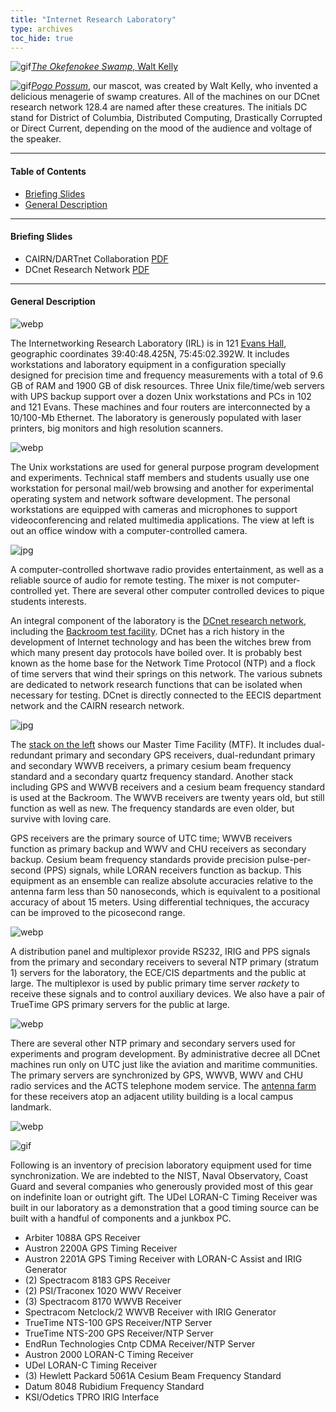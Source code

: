 ```yaml
---
title: "Internet Research Laboratory"
type: archives
toc_hide: true
---
```


![gif](/documentation/pic/pogo1a.gif)[_The Okefenokee Swamp_, Walt Kelly](/reflib/pictures/)

![gif](/documentation/pic/pogo.gif)[_Pogo Possum_](/reflib/pictures/), our mascot, was created by Walt Kelly, who invented a delicious menagerie of swamp creatures. All of the machines on our DCnet research network 128.4 are named after these creatures. The initials DC stand for District of Columbia, Distributed Computing, Drastically Corrupted or Direct Current, depending on the mood of the audience and voltage of the speaker.

* * *

#### Table of Contents

*  [Briefing Slides](/reflib/lab/#briefing-slides)
*  [General Description](/reflib/lab/#general-description)

* * *

#### Briefing Slides

*   CAIRN/DARTnet Collaboration [PDF](/reflib/brief/dartnet/dartnet.pdf)
*   DCnet Research Network [PDF](/reflib/brief/dcnet/dcnet.pdf)

* * *

#### General Description

![webp](/documentation/pic/evans2a.webp)

The Internetworking Research Laboratory (IRL) is in 121 [Evans Hall](/reflib/gallery/gallery3/), geographic coordinates 39:40:48.425N, 75:45:02.392W. It includes workstations and laboratory equipment in a configuration specially designed for precision time and frequency measurements with a total of 9.6 GB of RAM and 1900 GB of disk resources. Three Unix file/time/web servers with UPS backup support over a dozen Unix workstations and PCs in 102 and 121 Evans. These machines and four routers are interconnected by a 10/100-Mb Ethernet. The laboratory is generously populated with laser printers, big monitors and high resolution scanners.

![webp](/documentation/pic/vic3.webp)

The Unix workstations are used for general purpose program development and experiments. Technical staff members and students usually use one workstation for personal mail/web browsing and another for experimental operating system and network software development. The personal workstations are equipped with cameras and microphones to support videoconferencing and related multimedia applications. The view at left is out an office window with a computer-controlled camera.

![jpg](/documentation/pic/radio2.jpg)

A computer-controlled shortwave radio provides entertainment, as well as a reliable source of audio for remote testing. The mixer is not computer-controlled yet. There are several other computer controlled devices to pique students interests.

An integral component of the laboratory is the [DCnet research network](/reflib/dcnet/), including the [Backroom test facility](/reflib/backroom/). DCnet has a rich history in the development of Internet technology and has been the witches brew from which many present day protocols have boiled over. It is probably best known as the home base for the Network Time Protocol (NTP) and a flock of time servers that wind their springs on this network. The various subnets are dedicated to network research functions that can be isolated when necessary for testing. DCnet is directly connected to the EECIS department network and the CAIRN research network.

![jpg](/documentation/pic/stack1a.jpg)

The [stack on the left](/documentation/pic/stack1b.webp) shows our Master Time Facility (MTF). It includes dual-redundant primary and secondary GPS receivers, dual-redundant primary and secondary WWVB receivers, a primary cesium beam frequency standard and a secondary quartz frequency standard. Another stack including GPS and WWVB receivers and a cesium beam frequency standard is used at the Backroom. The WWVB receivers are twenty years old, but still function as well as new. The frequency standards are even older, but survive with loving care.

GPS receivers are the primary source of UTC time; WWVB receivers function as primary backup and WWV and CHU receivers as secondary backup. Cesium beam frequency standards provide precision pulse-per-second (PPS) signals, while LORAN receivers function as backup. This equipment as an ensemble can realize absolute accuracies relative to the antenna farm less than 50 nanoseconds, which is equivalent to a positional accuracy of about 15 meters. Using differential techniques, the accuracy can be improved to the picosecond range.

![webp](/documentation/pic/stack2a.webp)

A distribution panel and multiplexor provide RS232, IRIG and PPS signals from the primary and secondary receivers to several NTP primary (stratum 1) servers for the laboratory, the ECE/CIS departments and the public at large. The multiplexor is used by public primary time server _rackety_ to receive these signals and to control auxiliary devices. We also have a pair of TrueTime GPS primary servers for the public at large.

![webp](/documentation/pic/ant_farm2.webp)

There are several other NTP primary and secondary servers used for experiments and program development. By administrative decree all DCnet machines run only on UTC just like the aviation and maritime communities. The primary servers are synchronized by GPS, WWVB, WWV and CHU radio services and the ACTS telephone modem service. The [antenna farm](/documentation/pic/ant_farm1.webp) for these receivers atop an adjacent utility building is a local campus landmark.

![webp](/documentation/pic/loran1a.webp)

![gif](/documentation/pic/lorana.gif)

Following is an inventory of precision laboratory equipment used for time synchronization. We are indebted to the NIST, Naval Observatory, Coast Guard and several companies who generously provided most of this gear on indefinite loan or outright gift. The UDel LORAN-C Timing Receiver was built in our laboratory as a demonstration that a good timing source can be built with a handful of components and a junkbox PC.

*   Arbiter 1088A GPS Receiver
*   Austron 2200A GPS Timing Receiver
*   Austron 2201A GPS Timing Receiver with LORAN-C Assist and IRIG Generator
*   (2) Spectracom 8183 GPS Receiver
*   (2) PSI/Traconex 1020 WWV Receiver
*   (3) Spectracom 8170 WWVB Receiver
*   Spectracom Netclock/2 WWVB Receiver with IRIG Generator
*   TrueTime NTS-100 GPS Receiver/NTP Server
*   TrueTime NTS-200 GPS Receiver/NTP Server
*   EndRun Technologies Cntp CDMA Receiver/NTP Server
*   Austron 2000 LORAN-C Timing Receiver
*   UDel LORAN-C Timing Receiver
*   (3) Hewlett Packard 5061A Cesium Beam Frequency Standard
*   Datum 8048 Rubidium Frequency Standard
*   KSI/Odetics TPRO IRIG Interface